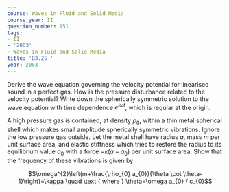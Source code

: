 ```yaml
---
course: Waves in Fluid and Solid Media
course_year: II
question_number: 151
tags:
- II
- '2003'
- Waves in Fluid and Solid Media
title: 'B3.25 '
year: 2003
---
```



Derive the wave equation governing the velocity potential for linearised sound in a perfect gas. How is the pressure disturbance related to the velocity potential? Write down the spherically symmetric solution to the wave equation with time dependence $e^{i \omega t}$, which is regular at the origin.

A high pressure gas is contained, at density $\rho_{0}$, within a thin metal spherical shell which makes small amplitude spherically symmetric vibrations. Ignore the low pressure gas outside. Let the metal shell have radius $a$, mass $m$ per unit surface area, and elastic stiffness which tries to restore the radius to its equilibrium value $a_{0}$ with a force $-\kappa\left(a-a_{0}\right)$ per unit surface area. Show that the frequency of these vibrations is given by

$$\omega^{2}\left(m+\frac{\rho_{0} a_{0}}{\theta \cot \theta-1}\right)=\kappa \quad \text { where } \theta=\omega a_{0} / c_{0}$$